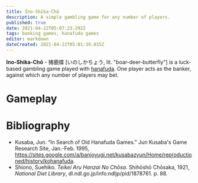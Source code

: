 ```yaml
---
title: Ino-Shika-Chō
description: A simple gambling game for any number of players.
published: true
date: 2021-04-22T05:07:23.292Z
tags: banking games, hanafuda games
editor: markdown
dateCreated: 2021-04-22T05:01:39.015Z
---
```


**Ino-Shika-Chō** - 猪鹿蝶 [いのしかちょう, lit. "boar-deer-butterfly"] is a luck-based gambling game played with [hanafuda](/en/hanafuda). One player acts as the banker, against which any number of players may bet.

# Gameplay


# Bibliography
- Kusaba, Jun. “In Search of Old Hanafuda Games.” Jun Kusaba's Game Research Site, Jan.-Feb. 1995, https://sites.google.com/a/banjoyugi.net/kusabazyun/Home/reproductioned/history/kohanafuda.
- Shiono, Suehiko. *Teikei Aru Hanzai No Chōsa.* Shihōshō Chōsaka, 1921, *National Diet Library*, dl.ndl.go.jp/info:ndljp/pid/1878761. p. 88.